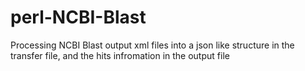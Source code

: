 # perl-NCBI-Blast
 Processing NCBI Blast output xml files into a json like structure in the transfer file, and the hits infromation in the output file
